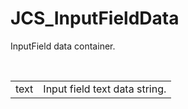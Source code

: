 <div id="content-header">
  <h1>JCS_InputFieldData</h1>
</div>


<p>InputField data container.</p>

<br/>

<table>
  <tr>
    <td>text</td>
    <td>Input field text data string.</td>
  </tr>
</table>
